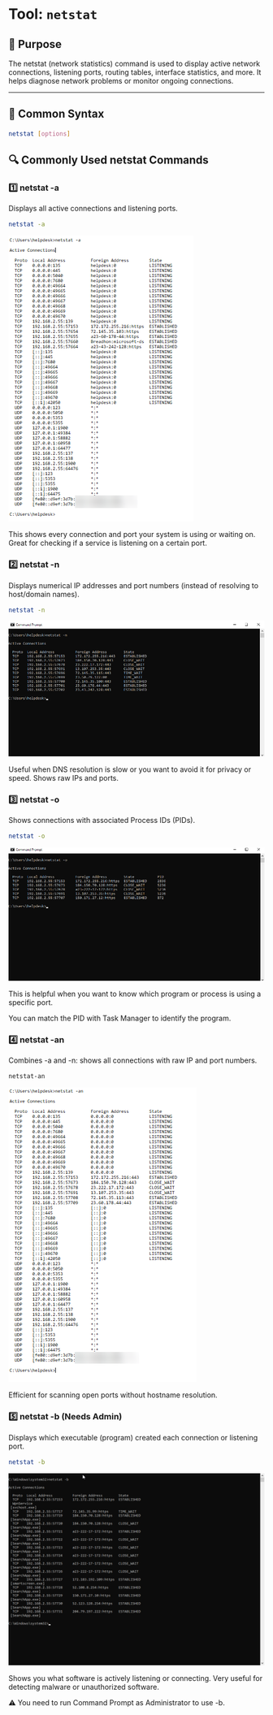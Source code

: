 # Tool: `netstat`

## 🔧 Purpose
The netstat (network statistics) command is used to display active network connections, listening ports, routing tables, interface statistics, and more. It helps diagnose network problems or monitor ongoing connections.

---

## 📘 Common Syntax

```bash
netstat [options]
```

## 🔍 Commonly Used netstat Commands

### 1️⃣ netstat -a

Displays all active connections and listening ports.

```bash
netstat -a
```

![netstat -a](https://raw.githubusercontent.com/ProJensen/network-tools-guide/refs/heads/main/screenshots/netstat-example-1-2.png)

This shows every connection and port your system is using or waiting on. Great for checking if a service is listening on a certain port.

### 2️⃣ netstat -n

Displays numerical IP addresses and port numbers (instead of resolving to host/domain names).

```bash
netstat -n
```

![netstat -n](https://raw.githubusercontent.com/ProJensen/network-tools-guide/refs/heads/main/screenshots/netstat-example-2.png)

Useful when DNS resolution is slow or you want to avoid it for privacy or speed. Shows raw IPs and ports.

### 3️⃣ netstat -o

Shows connections with associated Process IDs (PIDs).

```bash
netstat -o
```

![netstat -o](https://raw.githubusercontent.com/ProJensen/network-tools-guide/refs/heads/main/screenshots/netstat-example-3.png)

This is helpful when you want to know which program or process is using a specific port.

You can match the PID with Task Manager to identify the program.

### 4️⃣ netstat -an

Combines -a and -n: shows all connections with raw IP and port numbers.

```bash
netstat-an
```

![netstat -an](https://raw.githubusercontent.com/ProJensen/network-tools-guide/refs/heads/main/screenshots/netstat-example-4.png)

Efficient for scanning open ports without hostname resolution.

### 5️⃣ netstat -b (Needs Admin)

Displays which executable (program) created each connection or listening port.

```bash
netstat -b
```

![netstat](https://raw.githubusercontent.com/ProJensen/network-tools-guide/refs/heads/main/screenshots/netstat-example-5.png)

Shows you what software is actively listening or connecting. Very useful for detecting malware or unauthorized software.

⚠️ You need to run Command Prompt as Administrator to use -b.
